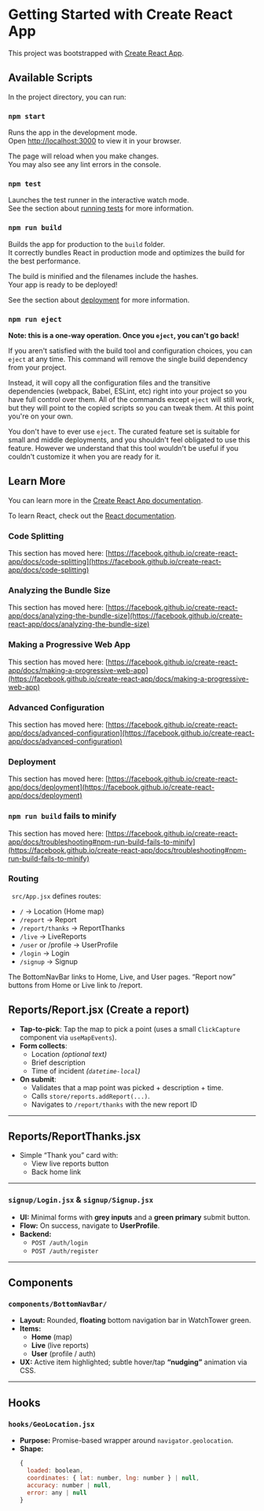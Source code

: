 # Getting Started with Create React App

This project was bootstrapped with [Create React App](https://github.com/facebook/create-react-app).

## Available Scripts

In the project directory, you can run:

### `npm start`

Runs the app in the development mode.\
Open [http://localhost:3000](http://localhost:3000) to view it in your browser.

The page will reload when you make changes.\
You may also see any lint errors in the console.

### `npm test`

Launches the test runner in the interactive watch mode.\
See the section about [running tests](https://facebook.github.io/create-react-app/docs/running-tests) for more information.

### `npm run build`

Builds the app for production to the `build` folder.\
It correctly bundles React in production mode and optimizes the build for the best performance.

The build is minified and the filenames include the hashes.\
Your app is ready to be deployed!

See the section about [deployment](https://facebook.github.io/create-react-app/docs/deployment) for more information.

### `npm run eject`

**Note: this is a one-way operation. Once you `eject`, you can't go back!**

If you aren't satisfied with the build tool and configuration choices, you can `eject` at any time. This command will remove the single build dependency from your project.

Instead, it will copy all the configuration files and the transitive dependencies (webpack, Babel, ESLint, etc) right into your project so you have full control over them. All of the commands except `eject` will still work, but they will point to the copied scripts so you can tweak them. At this point you're on your own.

You don't have to ever use `eject`. The curated feature set is suitable for small and middle deployments, and you shouldn't feel obligated to use this feature. However we understand that this tool wouldn't be useful if you couldn't customize it when you are ready for it.

## Learn More

You can learn more in the [Create React App documentation](https://facebook.github.io/create-react-app/docs/getting-started).

To learn React, check out the [React documentation](https://reactjs.org/).

### Code Splitting

This section has moved here: [https://facebook.github.io/create-react-app/docs/code-splitting](https://facebook.github.io/create-react-app/docs/code-splitting)

### Analyzing the Bundle Size

This section has moved here: [https://facebook.github.io/create-react-app/docs/analyzing-the-bundle-size](https://facebook.github.io/create-react-app/docs/analyzing-the-bundle-size)

### Making a Progressive Web App

This section has moved here: [https://facebook.github.io/create-react-app/docs/making-a-progressive-web-app](https://facebook.github.io/create-react-app/docs/making-a-progressive-web-app)

### Advanced Configuration

This section has moved here: [https://facebook.github.io/create-react-app/docs/advanced-configuration](https://facebook.github.io/create-react-app/docs/advanced-configuration)

### Deployment

This section has moved here: [https://facebook.github.io/create-react-app/docs/deployment](https://facebook.github.io/create-react-app/docs/deployment)

### `npm run build` fails to minify

This section has moved here: [https://facebook.github.io/create-react-app/docs/troubleshooting#npm-run-build-fails-to-minify](https://facebook.github.io/create-react-app/docs/troubleshooting#npm-run-build-fails-to-minify)

### Routing

` src/App.jsx` defines routes:

 - `/` → Location (Home map)
 - `/report` → Report
 - `/report/thanks` → ReportThanks
 - `/live` → LiveReports
 - `/user` or /profile → UserProfile
 - `/login` → Login
 - `/signup` → Signup

The BottomNavBar links to Home, Live, and User pages. “Report now” buttons from Home or Live link to /report.

## Reports/Report.jsx (Create a report)

- **Tap-to-pick**: Tap the map to pick a point (uses a small `ClickCapture` component via `useMapEvents`).
- **Form collects**:
  - Location *(optional text)*
  - Brief description 
  - Time of incident *(`datetime-local`)*
- **On submit**:
  - Validates that a map point was picked + description + time.
  - Calls `store/reports.addReport(...)`.
  - Navigates to `/report/thanks` with the new report ID
---

## Reports/ReportThanks.jsx
- Simple “Thank you” card with:
  -   View live reports button
  -   Back home link

--- 
### `signup/Login.jsx` & `signup/Signup.jsx`
- **UI:** Minimal forms with **grey inputs** and a **green primary** submit button.
- **Flow:** On success, navigate to **UserProfile**.
- **Backend:**
  - `POST /auth/login`
  - `POST /auth/register`

---

## Components

### `components/BottomNavBar/`
- **Layout:** Rounded, **floating** bottom navigation bar in WatchTower green.
- **Items:**  
  - **Home** (map)  
  - **Live** (live reports)  
  - **User** (profile / auth)
- **UX:** Active item highlighted; subtle hover/tap **“nudging”** animation via CSS.

---

## Hooks

### `hooks/GeoLocation.jsx`
- **Purpose:** Promise-based wrapper around `navigator.geolocation`.
- **Shape:**
  ```js
  {
    loaded: boolean,
    coordinates: { lat: number, lng: number } | null,
    accuracy: number | null,
    error: any | null
  }
